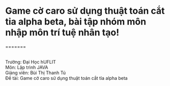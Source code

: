 # Game cờ caro sử dụng thuật toán cắt tỉa alpha beta, bài tập nhóm môn nhập môn trí tuệ nhân tạo!
=======

<br> Trường: Đại Học hUFLIT
<br> Môn:  Lập trình JAVA
<br> Giảng viên: Bùi Thị Thanh Tú
<br> Đề tài: Game cờ caro sử dụng thuật toán cắt tỉa alpha beta



